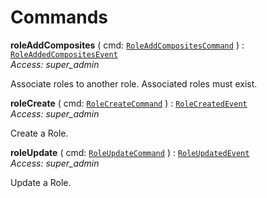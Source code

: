 

# Commands





  
<article>

**roleAddComposites** ( cmd: [`RoleAddCompositesCommand`](/docs/role-model--page#command) ) : [`RoleAddedCompositesEvent`](/docs/role-model--page#event) <br/> *Access: super_admin* 

Associate roles to another role. Associated roles must exist.

</article>
<article>

**roleCreate** ( cmd: [`RoleCreateCommand`](/docs/role-model--page#command) ) : [`RoleCreatedEvent`](/docs/role-model--page#event) <br/> *Access: super_admin* 

Create a Role.

</article>
<article>

**roleUpdate** ( cmd: [`RoleUpdateCommand`](/docs/role-model--page#command) ) : [`RoleUpdatedEvent`](/docs/role-model--page#event) <br/> *Access: super_admin* 

Update a Role.

</article>

